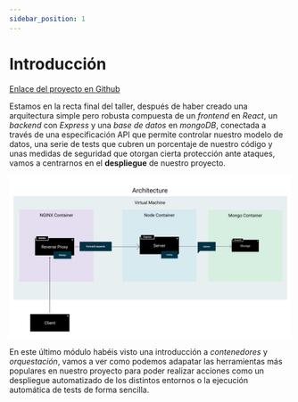 ```yaml
---
sidebar_position: 1
---
```


# Introducción

[Enlace del proyecto en Github](https://github.com/lucferbux/Taller-Containerization)

Estamos en la recta final del taller, después de haber creado una arquitectura simple pero robusta compuesta de un *frontend* en *React*, un *backend* con *Express* y una *base de datos* en *mongoDB*, conectada a través de una especificación API que permite controlar nuestro modelo de datos, una serie de tests que cubren un porcentaje de nuestro código y unas medidas de seguridad que otorgan cierta protección ante ataques, vamos a centrarnos en el **despliegue** de nuestro proyecto.

![Arquitectura de despliegue](../../static/img/tutorial/container/0_container_pro.svg)

En este último módulo habéis visto una introducción a *contenedores* y *orquestación*, vamos a ver como podemos adapatar las herramientas más populares en nuestro proyecto para poder realizar acciones como un despliegue automatizado de los distintos entornos o la ejecución automática de tests de forma sencilla.
